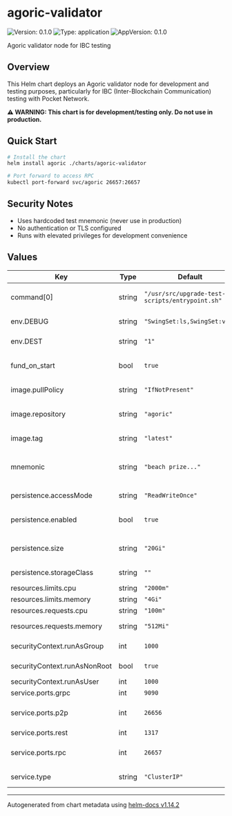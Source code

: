 # agoric-validator

![Version: 0.1.0](https://img.shields.io/badge/Version-0.1.0-informational?style=flat-square) ![Type: application](https://img.shields.io/badge/Type-application-informational?style=flat-square) ![AppVersion: 0.1.0](https://img.shields.io/badge/AppVersion-0.1.0-informational?style=flat-square)

Agoric validator node for IBC testing

## Overview

This Helm chart deploys an Agoric validator node for development and testing purposes, particularly for IBC (Inter-Blockchain Communication) testing with Pocket Network.

**⚠️ WARNING: This chart is for development/testing only. Do not use in production.**

## Quick Start

```bash
# Install the chart
helm install agoric ./charts/agoric-validator

# Port forward to access RPC
kubectl port-forward svc/agoric 26657:26657
```

## Security Notes

- Uses hardcoded test mnemonic (never use in production)
- No authentication or TLS configured
- Runs with elevated privileges for development convenience

## Values

| Key | Type | Default | Description |
|-----|------|---------|-------------|
| command[0] | string | `"/usr/src/upgrade-test-scripts/entrypoint.sh"` | Container entrypoint script |
| env.DEBUG | string | `"SwingSet:ls,SwingSet:vat"` | Debug logging configuration |
| env.DEST | string | `"1"` | Destination configuration |
| fund_on_start | bool | `true` | Auto-fund test account on startup |
| image.pullPolicy | string | `"IfNotPresent"` | Image pull policy |
| image.repository | string | `"agoric"` | Container image repository |
| image.tag | string | `"latest"` | Container image tag |
| mnemonic | string | `"beach prize..."` | **TEST ONLY** - BIP39 mnemonic for key recovery |
| persistence.accessMode | string | `"ReadWriteOnce"` | PVC access mode |
| persistence.enabled | bool | `true` | Enable persistent storage |
| persistence.size | string | `"20Gi"` | Storage size for blockchain data |
| persistence.storageClass | string | `""` | Storage class name |
| resources.limits.cpu | string | `"2000m"` | CPU limit |
| resources.limits.memory | string | `"4Gi"` | Memory limit |
| resources.requests.cpu | string | `"100m"` | CPU request |
| resources.requests.memory | string | `"512Mi"` | Memory request |
| securityContext.runAsGroup | int | `1000` | Run as group ID |
| securityContext.runAsNonRoot | bool | `true` | Run as non-root user |
| securityContext.runAsUser | int | `1000` | Run as user ID |
| service.ports.grpc | int | `9090` | gRPC port |
| service.ports.p2p | int | `26656` | P2P port for validator communication |
| service.ports.rest | int | `1317` | REST API port |
| service.ports.rpc | int | `26657` | RPC port for client connections |
| service.type | string | `"ClusterIP"` | Kubernetes service type |

----------------------------------------------
Autogenerated from chart metadata using [helm-docs v1.14.2](https://github.com/norwoodj/helm-docs/releases/v1.14.2)
